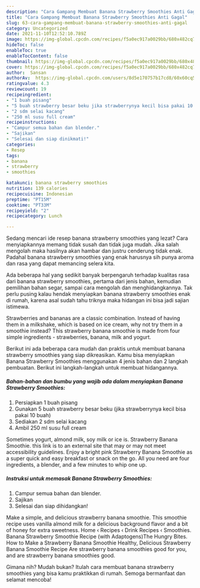 ```yaml
---
description: "Cara Gampang Membuat Banana Strawberry Smoothies Anti Gagal"
title: "Cara Gampang Membuat Banana Strawberry Smoothies Anti Gagal"
slug: 63-cara-gampang-membuat-banana-strawberry-smoothies-anti-gagal
category: Uncategorized
date: 2021-11-10T12:52:10.789Z
image: https://img-global.cpcdn.com/recipes/f5a0ec917a0029bb/680x482cq70/banana-strawberry-smoothies-foto-resep-utama.jpg
hideToc: false
enableToc: true
enableTocContent: false
thumbnail: https://img-global.cpcdn.com/recipes/f5a0ec917a0029bb/680x482cq70/banana-strawberry-smoothies-foto-resep-utama.jpg
cover: https://img-global.cpcdn.com/recipes/f5a0ec917a0029bb/680x482cq70/banana-strawberry-smoothies-foto-resep-utama.jpg
author:  Sansan
authorAv:  https://img-global.cpcdn.com/users/8d5e170757b17cd8/60x60cq50/avatar.jpg
ratingvalue: 4.3
reviewcount: 19
recipeingredient:
- "1 buah pisang"
- "5 buah strawberry besar beku jika strawberrynya kecil bisa pakai 10 buah"
- "2 sdm selai kacang"
- "250 ml susu full cream"
recipeinstructions:
- "Campur semua bahan dan blender."
- "Sajikan"
- "Selesai dan siap dinikmati!"
categories:
- Resep
tags:
- banana
- strawberry
- smoothies

katakunci: banana strawberry smoothies 
nutrition: 139 calories
recipecuisine: Indonesian
preptime: "PT15M"
cooktime: "PT33M"
recipeyield: "2"
recipecategory: Lunch

---
```



Sedang mencari ide resep banana strawberry smoothies yang lezat? Cara menyiapkannya memang tidak susah dan tidak juga mudah. Jika salah mengolah maka hasilnya akan hambar dan justru cenderung tidak enak. Padahal banana strawberry smoothies yang enak harusnya sih punya aroma dan rasa yang dapat memancing selera kita.


Ada beberapa hal yang sedikit banyak berpengaruh terhadap kualitas rasa dari banana strawberry smoothies, pertama dari jenis bahan, kemudian pemilihan bahan segar, sampai cara mengolah dan menghidangkannya. Tak perlu pusing kalau hendak menyiapkan banana strawberry smoothies enak di rumah, karena asal sudah tahu triknya maka hidangan ini bisa jadi sajian istimewa.

Strawberries and bananas are a classic combination. Instead of having them in a milkshake, which is based on ice cream, why not try them in a smoothie instead? This strawberry banana smoothie is made from four simple ingredients - strawberries, banana, milk and yogurt.


Berikut ini ada beberapa cara mudah dan praktis untuk membuat banana strawberry smoothies yang siap dikreasikan. Kamu bisa menyiapkan Banana Strawberry Smoothies menggunakan 4 jenis bahan dan 2 langkah pembuatan. Berikut ini langkah-langkah untuk membuat hidangannya.

<!--inarticleads1-->

##### Bahan-bahan dan bumbu yang wajib ada dalam menyiapkan Banana Strawberry Smoothies:

1. Persiapkan 1 buah pisang
1. Gunakan 5 buah strawberry besar beku (jika strawberrynya kecil bisa pakai 10 buah)
1. Sediakan 2 sdm selai kacang
1. Ambil 250 ml susu full cream


Sometimes yogurt, almond milk, soy milk or ice is. Strawberry Banana Smoothie. this link is to an external site that may or may not meet accessibility guidelines. Enjoy a bright pink Strawberry Banana Smoothie as a super quick and easy breakfast or snack on the go. All you need are four ingredients, a blender, and a few minutes to whip one up. 

<!--inarticleads2-->

##### Instruksi untuk memasak Banana Strawberry Smoothies:

1. Campur semua bahan dan blender.
1. Sajikan
1. Selesai dan siap dihidangkan!

Make a simple, and delicious strawberry banana smoothie. This smoothie recipe uses vanilla almond milk for a delicious background flavor and a bit of honey for extra sweetness. Home ‹ Recipes ‹ Drink Recipes ‹ Smoothies. Banana Strawberry Smoothie Recipe (with Adaptogens)The Hungry Bites. How to Make a Strawberry Banana Smoothie Healthy, Delicious Strawberry Banana Smoothie Recipe Are strawberry banana smoothies good for you, and are strawberry banana smoothies good. 

Gimana nih? Mudah bukan? Itulah cara membuat banana strawberry smoothies yang bisa kamu praktikkan di rumah. Semoga bermanfaat dan selamat mencoba!
